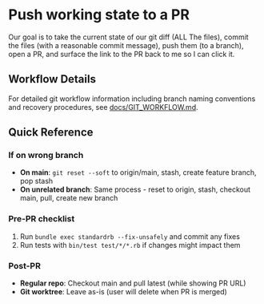 # Push working state to a PR

Our goal is to take the current state of our git diff (ALL The files), commit the files (with a reasonable commit message), push them (to a branch), open a PR, and surface the link to the PR back to me so I can click it.

## Workflow Details

For detailed git workflow information including branch naming conventions and recovery procedures, see [docs/GIT_WORKFLOW.md](../../docs/GIT_WORKFLOW.md).

## Quick Reference

### If on wrong branch
- **On main**: `git reset --soft` to origin/main, stash, create feature branch, pop stash
- **On unrelated branch**: Same process - reset to origin, stash, checkout main, pull, create new branch

### Pre-PR checklist
1. Run `bundle exec standardrb --fix-unsafely` and commit any fixes
2. Run tests with `bin/test test/*/*.rb` if changes might impact them

### Post-PR
- **Regular repo**: Checkout main and pull latest (while showing PR URL)
- **Git worktree**: Leave as-is (user will delete when PR is merged)